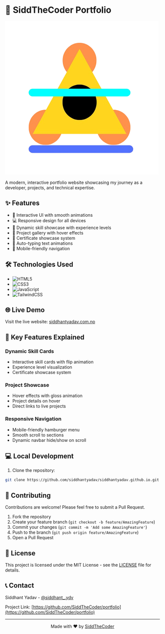 # 🚀 SiddTheCoder Portfolio

![Portfolio Banner](asset/siddycoddy-no-bg.png)

A modern, interactive portfolio website showcasing my journey as a developer, projects, and technical expertise.

## ✨ Features

- 🎯 Interactive UI with smooth animations
- 💻 Responsive design for all devices
- 🌟 Dynamic skill showcase with experience levels
- 🎨 Project gallery with hover effects
- 📜 Certificate showcase system
- 🔄 Auto-typing text animations
- 📱 Mobile-friendly navigation

## 🛠️ Technologies Used

- ![HTML5](https://img.shields.io/badge/HTML5-E34F26?style=for-the-badge&logo=html5&logoColor=white)
- ![CSS3](https://img.shields.io/badge/CSS3-1572B6?style=for-the-badge&logo=css3&logoColor=white)
- ![JavaScript](https://img.shields.io/badge/JavaScript-F7DF1E?style=for-the-badge&logo=javascript&logoColor=black)
- ![TailwindCSS](https://img.shields.io/badge/Tailwind_CSS-38B2AC?style=for-the-badge&logo=tailwind-css&logoColor=white)

## 🌐 Live Demo

Visit the live website: [siddhantyadav.com.np](https://www.siddhantyadav.com.np)



## 🚀 Key Features Explained

### Dynamic Skill Cards
- Interactive skill cards with flip animation
- Experience level visualization
- Certificate showcase system

### Project Showcase
- Hover effects with gloss animation
- Project details on hover
- Direct links to live projects

### Responsive Navigation
- Mobile-friendly hamburger menu
- Smooth scroll to sections
- Dynamic navbar hide/show on scroll

## 💻 Local Development

1. Clone the repository:

```bash
git clone https://github.com/siddhantyadav/siddhantyadav.github.io.git
```


## 🤝 Contributing

Contributions are welcome! Please feel free to submit a Pull Request.

1. Fork the repository
2. Create your feature branch (`git checkout -b feature/AmazingFeature`)
3. Commit your changes (`git commit -m 'Add some AmazingFeature'`)
4. Push to the branch (`git push origin feature/AmazingFeature`)
5. Open a Pull Request

## 📝 License

This project is licensed under the MIT License - see the [LICENSE](LICENSE) file for details.

## 📞 Contact

Siddhant Yadav - [@siddhant_.ydv](https://www.instagram.com/siddhant_.ydv/)

Project Link: [https://github.com/SiddTheCoder/portfolio](https://github.com/SiddTheCoder/portfolio)

---

<p align="center">Made with ❤️ by <a href="https://www.siddhantyadav.com.np">SiddTheCoder</a></p>
